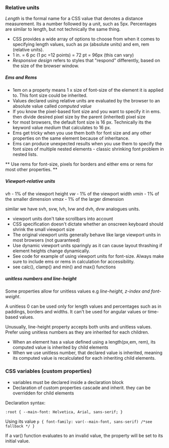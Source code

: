 
### Relative units

*Length* is the formal name for a CSS value that denotes a distance measurement. Its a number followed by a unit, such as 5px. Percentages are similar to length, but not technically the same thing.

* CSS provides a wide array of options to choose from when it comes to specifying length values, such as px (absolute units) and em, rem (relative units). 
*  1 in. = 6 pc (1 pc  =12 points) = 72 pt = 96px (this can vary)
* *Responsive design* refers to styles that "respond" differently, based on the size of the browser window.

<h5> Ems and Rems </h5>

 * 1em on a property means 1 x size of font-size of the element it is applied to. This font size could be inherited. 
 * Values declared using relative units are evaluated by the browser to an absolute value  called *computed value*   
 * If you know the pixel-based font size and you want to specify it in ems. then divide desired pixel size by the parent (inherited) pixel size
 * for most browsers, the default font size is 16 px. Technically its the keyword value *medium* that calculates to 16 px.
 * Ems get tricky when you use them both for font size and any other properties on the same element because of inheritance.
 * Ems can produce unexpected results when you use them to specify the font sizes of multiple nested elements - classic shrinking font problem in nested lists. 
 
** Use rems for font-size, pixels for borders and either ems or rems for most other properties. **

<h5> Viewport-relative units </h5>

*vh* - 1% of the viewport height
*vw* - 1% of the viewport width
*vmin* - 1% of the smaller dimension
*vmax*  - 1% of the larger dimension

similar we have svh, svw, lvh, lvw and dvh, dvw analogues units.

*  viewport units don't take scrollbars into account
* CSS specification doesn't dictate whether an onscreen keyboard should shrink the small viewport size
* The original viewport units generally behave like large viewport units in most browsers (not guaranteed)
* Use dynamic viewport units sparingly as it can cause layout thrashing if element heights change dynamically.
* See code for example of using viewport units for font-size. Always make sure to include ems or rems in calculation for accessibility. 
* see calc(), clamp() and min() and max() functions

<h5> unitless numbers and line-height </h5>

Some properties allow for unitless values e.g *line-height, z-index and font-weight*.

A unitless 0 can be used only for length values and percentages such as in paddings, borders and widths. It can't be used for angular values or time-based values.

Unusually, line-height property accepts both units and unitless values. Prefer using unitless numbers as they are inherited for each children.

* When an element has a value defined using a length(px,em, rem), its computed value is inherited by child elements
* When we use unitless number, that declared value is inherited, meaning its computed value is recalculated for each inheriting child elements. 

### CSS variables (custom properties)

* variables must be declared inside a declaration block
* Declaration of custom properties cascade and inherit. they  can be overridden for child elements

Declaration syntax: 

`:root {
	--main-font: Helvetica, Arial, sans-serif;
}`

Using its value
`p {
	font-family: var(--main-font, sans-serif) /*see fallback */
	} `

If a var() function evaluates to an invalid value, the property will be set to its initial value. 



